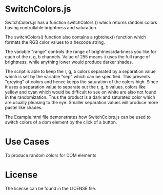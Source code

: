 # SwitchColors.js
SwitchColors.js has a function switchColors () which returns random colors having controllable brightness and saturation. 

The switchColors() function also contains a rgbtohex() function which formats the RGB color values to a hexcode string.

The variable "range" controls the range of brightness/darkness you like for each of the r, g, b channels. Value of 255 means it uses the full range of brightness, while anything lower would produce darker shades.

The script is able to keep the r, g, b colors separated by a separation value which is set by the variable "sep" which can be specified. This prevents "greying" of colors and hence keeps the saturation of the colors high. Since it uses a separation value to separate out the r, g, b values, colors like yellow and cyan which would be difficult to see on white are also not found in the randomization. Thus the product is a dark and saturated color which are usually pleasing to the eye. Smaller separation values will produce more pastel like shades.

The Example.html file demonstrates how SwitchColors.js can be used to switch colors of a dom element by the click of a button.

# Use Cases
To produce random colors for DOM elements

# License
The license can be found in the LICENSE file.
